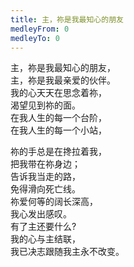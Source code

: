 ```yaml
---
title: 主，祢是我最知心的朋友
medleyFrom: 0
medleyTo: 0
---
```


主，祢是我最知心的朋友，  
主，祢是我最亲爱的伙伴。  
我的心天天在思念着祢，  
渴望见到祢的面。  
在我人生的每一个台阶，  
在我人生的每一个小站，

祢的手总是在搀拉着我，  
把我带在祢身边；  
告诉我当走的路，  
免得滑向死亡线。  
祢爱何等的阔长深高，  
我心发出感叹。  
有了主还要什么?  
我的心与主结联，  
我已决志跟随我主永不改变。
